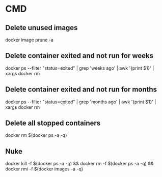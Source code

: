 # CMD

## Delete unused images

docker image prune -a

## Delete container exited and not run for weeks

docker ps --filter "status=exited" | grep 'weeks ago'  | awk '{print $1}'  | xargs docker rm

## Delete container exited and not run for months

docker ps --filter "status=exited" | grep 'months ago'  | awk '{print $1}'  | xargs docker rm

## Delete all stopped containers

docker rm $(docker ps -a -q)

## Nuke

docker kill -f \$(docker ps -a -q) && docker rm -f \$(docker ps -a -q) && docker rmi -f $(docker images -a -q)
